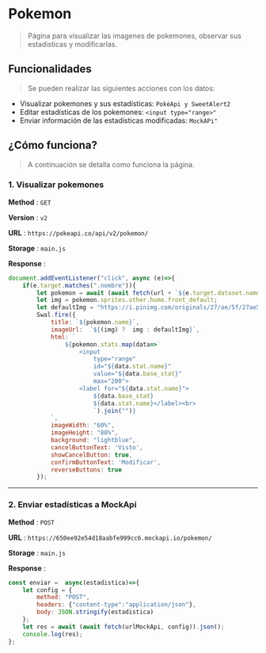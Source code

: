 # Pokemon
> Página para visualizar las imagenes de pokemones, observar sus estadisticas y modificarlas.

## Funcionalidades
> Se pueden realizar las siguientes acciones con los datos:
- Visualizar pokemones y sus estadísticas: `PokéApi y SweetAlert2`
- Editar estadísticas de los pokemones: `<input type="range>"`
- Enviar información de las estadisticas modificadas: `MockAPi"`

## ¿Cómo funciona?
> A continuación se detalla como funciona la página.

### 1. Visualizar pokemones

**Method** : `GET`

**Version** : `v2`

**URL** : `https://pokeapi.co/api/v2/pokemon/`

**Storage** : `main.js`

**Response** : 

```js
document.addEventListener("click", async (e)=>{
    if(e.target.matches(".nombre")){
        let pokemon = await (await fetch(url + `${e.target.dataset.name}/`)).json();
        let img = pokemon.sprites.other.home.front_default;
        let defaultImg = "https://i.pinimg.com/originals/27/ae/5f/27ae5f34f585523fc884c2d479731e16.gif";
        Swal.fire({
            title: `${pokemon.name}`,
            imageUrl:  `${(img) ?  img : defaultImg}`,
            html: `
                ${pokemon.stats.map(data=>`
                    <input 
                        type="range" 
                        id="${data.stat.name}" 
                        value="${data.base_stat}"
                        max="200">
                    <label for="${data.stat.name}"> 
                        ${data.base_stat} 
                        ${data.stat.name}</label><br>
                        `).join("")}
            `,
            imageWidth: "60%",
            imageHeight: "80%",
            background: "lightblue",
            cancelButtonText: 'Visto',
            showCancelButton: true,
            confirmButtonText: 'Modificar',
            reverseButtons: true
        });
```

---

### 2. Enviar estadísticas a MockApi

**Method** : `POST`

**URL** : `https://650ee92e54d18aabfe999cc6.mockapi.io/pokemon/`

**Storage** : `main.js`

**Response** :

```js
const enviar =  async(estadistica)=>{
    let config = {
        method: "POST",
        headers: {"content-type":"application/json"},
        body: JSON.stringify(estadistica)
    };
    let res = await (await fetch(urlMockApi, config)).json();
    console.log(res);
};
```
